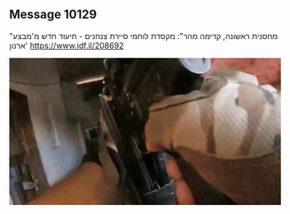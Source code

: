 ## Message 10129

"מחסנית ראשונה, קדימה מהר":
מקסדת לוחמי סיירת צנחנים - תיעוד חדש מ'מבצע ארנון'
https://www.idf.il/208692

![Photo](./10129/10129_photo.jpg)
